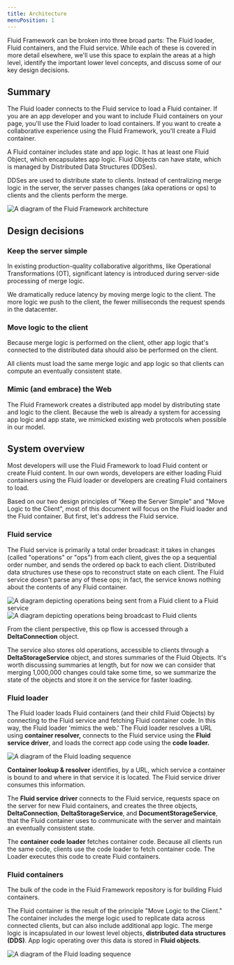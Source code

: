 ```yaml
---
title: Architecture
menuPosition: 1
---
```


Fluid Framework can be broken into three broad parts: The Fluid loader, Fluid containers, and the Fluid service. While
each of these is covered in more detail elsewhere, we'll use this space to explain the areas at a high level, identify the important lower
level concepts, and discuss some of our key design decisions.


## Summary

The Fluid loader connects to the Fluid service to load a Fluid container. If you are an app developer and you want to
include Fluid containers on your page, you'll use the Fluid loader to load containers. If you want to create a
collaborative experience using the Fluid Framework, you'll create a Fluid container.

A Fluid container includes state and app logic. It has at least one Fluid Object, which encapsulates app logic. Fluid
Objects can have state, which is managed by Distributed Data Structures (DDSes).

DDSes are used to distribute state to clients. Instead of centralizing merge logic in the
server, the server passes changes (aka operations or ops) to clients and the clients perform the merge.

![A diagram of the Fluid Framework architecture](/docs/concepts/images/architecture.png)

## Design decisions

### Keep the server simple

In existing production-quality collaborative algorithms, like Operational Transformations (OT), significant latency is
introduced during server-side processing of merge logic.

We dramatically reduce latency by moving merge logic to the client. The more logic we push to the client, the fewer
milliseconds the request spends in the datacenter.

### Move logic to the client

Because merge logic is performed on the client, other app logic that's connected to the distributed data should also be
performed on the client.

All clients must load the same merge logic and app logic so that clients can compute an eventually consistent state.

### Mimic (and embrace) the Web

The Fluid Framework creates a distributed app model by distributing state and logic to the client. Because the web is
already a system for accessing app logic and app state, we mimicked existing web protocols when possible in our model.


## System overview

Most developers will use the Fluid Framework to load Fluid content or create Fluid content. In our own words, developers
are either loading Fluid containers using the Fluid loader or developers are creating Fluid containers to load.

Based on our two design principles of "Keep the Server Simple" and "Move Logic to the Client", most of this document
will focus on the Fluid loader and the Fluid container. But first, let's address the Fluid service.

### Fluid service

The Fluid service is primarily a total order broadcast: it takes in changes (called "operations" or "ops") from each
client, gives the op a sequential order number, and sends the ordered op back to each client. Distributed data
structures use these ops to reconstruct state on each client. The Fluid service doesn't parse any of these ops; in fact,
the service knows nothing about the contents of any Fluid container.

![A diagram depicting operations being sent from a Fluid client to a Fluid service](/docs/concepts/images/op-send.png)
![A diagram depicting operations being broadcast to Fluid clients](/docs/concepts/images/op-broadcast.png)

From the client perspective, this op flow is accessed through a **DeltaConnection** object.

The service also stores old operations, accessible to clients through a **DeltaStorageService** object, and stores
summaries of the Fluid Objects. It's worth discussing summaries at length, but for now we can consider that merging
1,000,000 changes could take some time, so we summarize the state of the objects and store it on the service for faster
loading.

### Fluid loader

The Fluid loader loads Fluid containers (and their child Fluid Objects) by connecting to the Fluid service and fetching
Fluid container code. In this way, the Fluid loader 'mimics the web.' The Fluid loader resolves a URL using **container
resolver,** connects to the Fluid service using the **Fluid service driver**, and loads the correct app code using the
**code loader.**

![A diagram of the Fluid loading sequence](/docs/concepts/images/load-flow.png)

**Container lookup & resolver** identifies, by a URL, which service a container is bound to and where in that service it
is located. The Fluid service driver consumes this information.

The **Fluid service driver** connects to the Fluid service, requests space on the server for new Fluid containers, and
creates the three objects, **DeltaConnection**, **DeltaStorageService**, and **DocumentStorageService**, that the Fluid
container uses to communicate with the server and maintain an eventually consistent state.

The **container code loader** fetches container code. Because all clients run the same code, clients use the code loader
to fetch container code. The Loader executes this code to create Fluid containers.

### Fluid containers

The bulk of the code in the Fluid Framework repository is for building Fluid containers. 

The Fluid container is the result of the principle "Move Logic to the Client." The container includes the merge logic
used to replicate data across connected clients, but can also include additional app logic. The merge logic is
incapsulated in our lowest level objects, **distributed data structures (DDS)**. App logic operating over this data is
stored in **Fluid objects**.

![A diagram of the Fluid loading sequence](/docs/concepts/images/fluid-objects.png)
